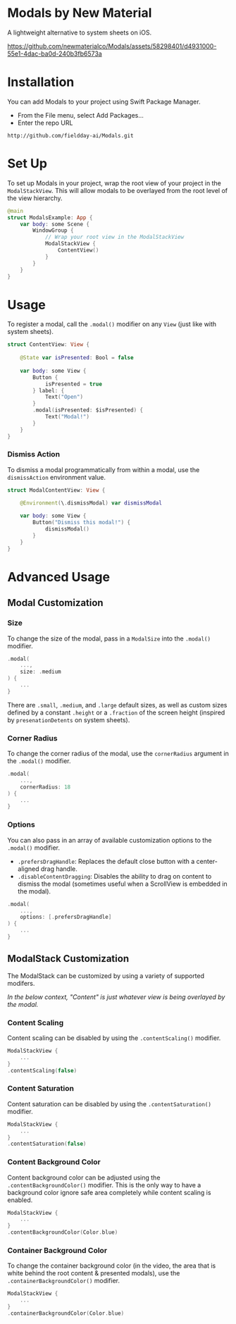 # Modals by New Material
A lightweight alternative to system sheets on iOS.

https://github.com/newmaterialco/Modals/assets/58298401/d4931000-55e1-4dac-ba0d-240b3fb6573a

# Installation

You can add Modals to your project using Swift Package Manager.

-   From the File menu, select Add Packages...
-   Enter the repo URL

```
http://github.com/fieldday-ai/Modals.git
```

# Set Up

To set up Modals in your project, wrap the root view of your project in the `ModalStackView`. This will allow modals to be overlayed from the root level of the view hierarchy.
```swift
@main
struct ModalsExample: App {
    var body: some Scene {
        WindowGroup {
            // Wrap your root view in the ModalStackView
            ModalStackView {
                ContentView()
            }
        }
    }
}
```

# Usage

To register a modal, call the `.modal()` modifier on any `View` (just like with system sheets).

```swift 
struct ContentView: View {
    
    @State var isPresented: Bool = false
    
    var body: some View {
        Button {
            isPresented = true
        } label: {
            Text("Open")
        }
        .modal(isPresented: $isPresented) {
            Text("Modal!")
        }
    }
}
```

### Dismiss Action

To dismiss a modal programmatically from within a modal, use the `dismissAction` environment value.

```swift
struct ModalContentView: View {

    @Environment(\.dismissModal) var dismissModal
    
    var body: some View {
        Button("Dismiss this modal!") {
            dismissModal()
        }
    }
}
```

# Advanced Usage

## Modal Customization

### Size
To change the size of the modal, pass in a `ModalSize` into the `.modal()` modifier. 
```swift 
.modal(
    ...,
    size: .medium
) { 
    ...
}
```

There are `.small`, `.medium`, and `.large` default sizes, as well as custom sizes defined by a constant `.height` or a `.fraction` of the screen height (inspired by `presenationDetents` on system sheets).

### Corner Radius

To change the corner radius of the modal, use the `cornerRadius` argument in the `.modal()` modifier.

```swift 
.modal(
    ...,
    cornerRadius: 18
) { 
    ... 
}
```

### Options

You can also pass in an array of available customization options to the `.modal()` modifier.
- `.prefersDragHandle`: Replaces the default close button with a center-aligned drag handle.
- `.disableContentDragging`: Disables the ability to drag on content to dismiss the modal (sometimes useful when a ScrollView is embedded in the modal).

```swift 
.modal(
    ...,
    options: [.prefersDragHandle]
) { 
    ... 
}
```

## ModalStack Customization

The ModalStack can be customized by using a variety of supported modifers.

_In the below context, "Content" is just whatever view is being overlayed by the modal._

### Content Scaling
Content scaling can be disabled by using the `.contentScaling()` modifier.

```swift
ModalStackView {
    ...
}
.contentScaling(false)
```

### Content Saturation
Content saturation can be disabled by using the `.contentSaturation()` modifier.

```swift
ModalStackView {
    ...
}
.contentSaturation(false)
```

### Content Background Color

Content background color can be adjusted using the `.contentBackgroundColor()` modifier. This is the only way to have a background color ignore safe area completely while content scaling is enabled.

```swift
ModalStackView {
    ...
}
.contentBackgroundColor(Color.blue)
```

### Container Background Color

To change the container background color (in the video, the area that is white behind the root content & presented modals), use the `.containerBackgroundColor()` modifier.

```swift
ModalStackView {
    ...
}
.containerBackgroundColor(Color.blue)
```
